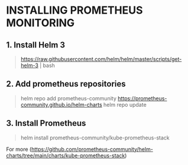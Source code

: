 # INSTALLING PROMETHEUS MONITORING

## 1. Install Helm 3
> https://raw.githubusercontent.com/helm/helm/master/scripts/get-helm-3 | bash

## 2. Add prometheus repositories
> helm repo add prometheus-community https://prometheus-community.github.io/helm-charts
> helm repo update

## 3. Install Prometheus
> helm install <name> prometheus-community/kube-prometheus-stack

For more (https://github.com/prometheus-community/helm-charts/tree/main/charts/kube-prometheus-stack)
